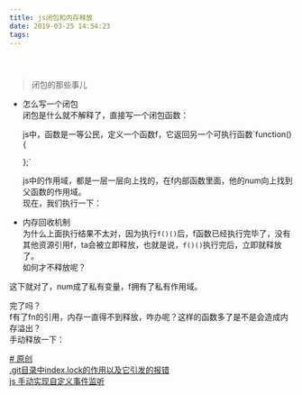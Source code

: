 ```yaml
---
title: js闭包和内存释放
date: 2019-03-25 14:54:23
tags:
---
```

<div class="post-block"><link itemprop="mainEntityOfPage" href="http://cmszlx.win/2019/03/25/js闭包和内存释放/"><span hidden="" itemprop="author" itemscope="" itemtype="http://schema.org/Person"><meta itemprop="name" content="linXiao"><meta itemprop="description" content=""><meta itemprop="image" content="/images/avatar.gif"></span><span hidden="" itemprop="publisher" itemscope="" itemtype="http://schema.org/Organization"><meta itemprop="name" content="Hurry"></span><header class="post-header"><h1 class="post-title" itemprop="name headline"></h1><div class="post-meta"><span class="post-time"><span class="post-meta-item-icon"><i class="fa fa-calendar-o"></i></span></span></div></header><div class="post-body" itemprop="articleBody"><blockquote><p>闭包的那些事儿</p></blockquote><ul><li><p>怎么写一个闭包<br>闭包是什么就不解释了，直接写一个闭包函数：</p><precode language="" precodenum="0"></precode><p>js中，函数是一等公民，定义一个函数f，它返回另一个可执行函数`function() {</p><precode language="" precodenum="1"></precode><p> };`</p><p>js中的作用域，都是一层一层向上找的，在f内部函数里面，他的num向上找到父函数的作用域。<br>现在，我们执行一下：</p><precode language="" precodenum="2"></precode></li><li>内存回收机制<br>为什么上面执行结果不太对，因为执行<code>f()()</code>后，f函数已经执行完毕了，没有其他资源引用f，ta会被立即释放，也就是说，<code>f()()</code>执行完后，立即就释放了。<br>如何才不释放呢？</li></ul><precode language="" precodenum="3"></precode><p>这下就对了，num成了私有变量，f拥有了私有作用域。</p><p>完了吗？<br>f有了fn的引用，内存一直得不到释放，咋办呢？这样的函数多了是不是会造成内存溢出？<br>手动释放一下：</p><precode language="" precodenum="4"></precode></div><footer class="post-footer"><div class="post-tags"><a href="/tags/原创/" rel="tag"># 原创</a></div><div class="post-nav"><div class="post-nav-next post-nav-item"><a href="/2019/03/25/git目录中index-lock的作用以及它引发的报错/" rel="next" title=".git目录中index.lock的作用以及它引发的报错"><i class="fa fa-chevron-left"></i> .git目录中index.lock的作用以及它引发的报错 </a></div><span class="post-nav-divider"></span><div class="post-nav-prev post-nav-item"><a href="/2019/07/23/js手动实现自定义事件监听/" rel="prev" title="js 手动实现自定义事件监听"> js 手动实现自定义事件监听 <i class="fa fa-chevron-right"></i></a></div></div></footer></div>
